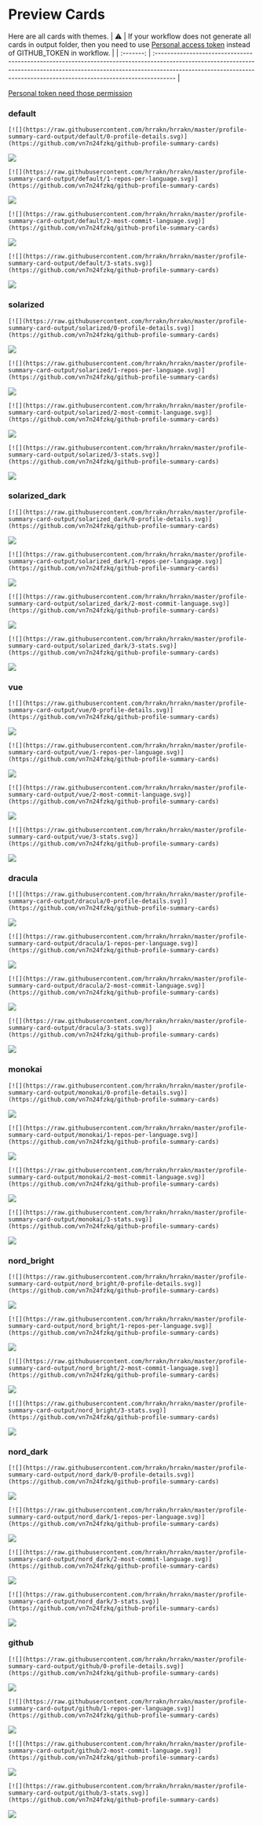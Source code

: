 
# Preview Cards

Here are all cards with themes.
| :warning: | If your workflow does not generate all cards in output folder, then you need to use [Personal access token](https://docs.github.com/en/actions/configuring-and-managing-workflows/creating-and-storing-encrypted-secrets) instead of GITHUB_TOKEN in workflow. |
| :-------: | :------------------------------------------------------------------------------------------------------------------------------------------------------------------------------------------------------------------------------------------------ |

[Personal token need those permission](https://github.com/vn7n24fzkq/github-profile-summary-cards/wiki/Personal-access-token-permissions)


### default


```
[![](https://raw.githubusercontent.com/hrrakn/hrrakn/master/profile-summary-card-output/default/0-profile-details.svg)](https://github.com/vn7n24fzkq/github-profile-summary-cards)
```
![](https://raw.githubusercontent.com/hrrakn/hrrakn/master/profile-summary-card-output/default/0-profile-details.svg)


```
[![](https://raw.githubusercontent.com/hrrakn/hrrakn/master/profile-summary-card-output/default/1-repos-per-language.svg)](https://github.com/vn7n24fzkq/github-profile-summary-cards)
```
![](https://raw.githubusercontent.com/hrrakn/hrrakn/master/profile-summary-card-output/default/1-repos-per-language.svg)


```
[![](https://raw.githubusercontent.com/hrrakn/hrrakn/master/profile-summary-card-output/default/2-most-commit-language.svg)](https://github.com/vn7n24fzkq/github-profile-summary-cards)
```
![](https://raw.githubusercontent.com/hrrakn/hrrakn/master/profile-summary-card-output/default/2-most-commit-language.svg)


```
[![](https://raw.githubusercontent.com/hrrakn/hrrakn/master/profile-summary-card-output/default/3-stats.svg)](https://github.com/vn7n24fzkq/github-profile-summary-cards)
```
![](https://raw.githubusercontent.com/hrrakn/hrrakn/master/profile-summary-card-output/default/3-stats.svg)


### solarized


```
[![](https://raw.githubusercontent.com/hrrakn/hrrakn/master/profile-summary-card-output/solarized/0-profile-details.svg)](https://github.com/vn7n24fzkq/github-profile-summary-cards)
```
![](https://raw.githubusercontent.com/hrrakn/hrrakn/master/profile-summary-card-output/solarized/0-profile-details.svg)


```
[![](https://raw.githubusercontent.com/hrrakn/hrrakn/master/profile-summary-card-output/solarized/1-repos-per-language.svg)](https://github.com/vn7n24fzkq/github-profile-summary-cards)
```
![](https://raw.githubusercontent.com/hrrakn/hrrakn/master/profile-summary-card-output/solarized/1-repos-per-language.svg)


```
[![](https://raw.githubusercontent.com/hrrakn/hrrakn/master/profile-summary-card-output/solarized/2-most-commit-language.svg)](https://github.com/vn7n24fzkq/github-profile-summary-cards)
```
![](https://raw.githubusercontent.com/hrrakn/hrrakn/master/profile-summary-card-output/solarized/2-most-commit-language.svg)


```
[![](https://raw.githubusercontent.com/hrrakn/hrrakn/master/profile-summary-card-output/solarized/3-stats.svg)](https://github.com/vn7n24fzkq/github-profile-summary-cards)
```
![](https://raw.githubusercontent.com/hrrakn/hrrakn/master/profile-summary-card-output/solarized/3-stats.svg)


### solarized_dark


```
[![](https://raw.githubusercontent.com/hrrakn/hrrakn/master/profile-summary-card-output/solarized_dark/0-profile-details.svg)](https://github.com/vn7n24fzkq/github-profile-summary-cards)
```
![](https://raw.githubusercontent.com/hrrakn/hrrakn/master/profile-summary-card-output/solarized_dark/0-profile-details.svg)


```
[![](https://raw.githubusercontent.com/hrrakn/hrrakn/master/profile-summary-card-output/solarized_dark/1-repos-per-language.svg)](https://github.com/vn7n24fzkq/github-profile-summary-cards)
```
![](https://raw.githubusercontent.com/hrrakn/hrrakn/master/profile-summary-card-output/solarized_dark/1-repos-per-language.svg)


```
[![](https://raw.githubusercontent.com/hrrakn/hrrakn/master/profile-summary-card-output/solarized_dark/2-most-commit-language.svg)](https://github.com/vn7n24fzkq/github-profile-summary-cards)
```
![](https://raw.githubusercontent.com/hrrakn/hrrakn/master/profile-summary-card-output/solarized_dark/2-most-commit-language.svg)


```
[![](https://raw.githubusercontent.com/hrrakn/hrrakn/master/profile-summary-card-output/solarized_dark/3-stats.svg)](https://github.com/vn7n24fzkq/github-profile-summary-cards)
```
![](https://raw.githubusercontent.com/hrrakn/hrrakn/master/profile-summary-card-output/solarized_dark/3-stats.svg)


### vue


```
[![](https://raw.githubusercontent.com/hrrakn/hrrakn/master/profile-summary-card-output/vue/0-profile-details.svg)](https://github.com/vn7n24fzkq/github-profile-summary-cards)
```
![](https://raw.githubusercontent.com/hrrakn/hrrakn/master/profile-summary-card-output/vue/0-profile-details.svg)


```
[![](https://raw.githubusercontent.com/hrrakn/hrrakn/master/profile-summary-card-output/vue/1-repos-per-language.svg)](https://github.com/vn7n24fzkq/github-profile-summary-cards)
```
![](https://raw.githubusercontent.com/hrrakn/hrrakn/master/profile-summary-card-output/vue/1-repos-per-language.svg)


```
[![](https://raw.githubusercontent.com/hrrakn/hrrakn/master/profile-summary-card-output/vue/2-most-commit-language.svg)](https://github.com/vn7n24fzkq/github-profile-summary-cards)
```
![](https://raw.githubusercontent.com/hrrakn/hrrakn/master/profile-summary-card-output/vue/2-most-commit-language.svg)


```
[![](https://raw.githubusercontent.com/hrrakn/hrrakn/master/profile-summary-card-output/vue/3-stats.svg)](https://github.com/vn7n24fzkq/github-profile-summary-cards)
```
![](https://raw.githubusercontent.com/hrrakn/hrrakn/master/profile-summary-card-output/vue/3-stats.svg)


### dracula


```
[![](https://raw.githubusercontent.com/hrrakn/hrrakn/master/profile-summary-card-output/dracula/0-profile-details.svg)](https://github.com/vn7n24fzkq/github-profile-summary-cards)
```
![](https://raw.githubusercontent.com/hrrakn/hrrakn/master/profile-summary-card-output/dracula/0-profile-details.svg)


```
[![](https://raw.githubusercontent.com/hrrakn/hrrakn/master/profile-summary-card-output/dracula/1-repos-per-language.svg)](https://github.com/vn7n24fzkq/github-profile-summary-cards)
```
![](https://raw.githubusercontent.com/hrrakn/hrrakn/master/profile-summary-card-output/dracula/1-repos-per-language.svg)


```
[![](https://raw.githubusercontent.com/hrrakn/hrrakn/master/profile-summary-card-output/dracula/2-most-commit-language.svg)](https://github.com/vn7n24fzkq/github-profile-summary-cards)
```
![](https://raw.githubusercontent.com/hrrakn/hrrakn/master/profile-summary-card-output/dracula/2-most-commit-language.svg)


```
[![](https://raw.githubusercontent.com/hrrakn/hrrakn/master/profile-summary-card-output/dracula/3-stats.svg)](https://github.com/vn7n24fzkq/github-profile-summary-cards)
```
![](https://raw.githubusercontent.com/hrrakn/hrrakn/master/profile-summary-card-output/dracula/3-stats.svg)


### monokai


```
[![](https://raw.githubusercontent.com/hrrakn/hrrakn/master/profile-summary-card-output/monokai/0-profile-details.svg)](https://github.com/vn7n24fzkq/github-profile-summary-cards)
```
![](https://raw.githubusercontent.com/hrrakn/hrrakn/master/profile-summary-card-output/monokai/0-profile-details.svg)


```
[![](https://raw.githubusercontent.com/hrrakn/hrrakn/master/profile-summary-card-output/monokai/1-repos-per-language.svg)](https://github.com/vn7n24fzkq/github-profile-summary-cards)
```
![](https://raw.githubusercontent.com/hrrakn/hrrakn/master/profile-summary-card-output/monokai/1-repos-per-language.svg)


```
[![](https://raw.githubusercontent.com/hrrakn/hrrakn/master/profile-summary-card-output/monokai/2-most-commit-language.svg)](https://github.com/vn7n24fzkq/github-profile-summary-cards)
```
![](https://raw.githubusercontent.com/hrrakn/hrrakn/master/profile-summary-card-output/monokai/2-most-commit-language.svg)


```
[![](https://raw.githubusercontent.com/hrrakn/hrrakn/master/profile-summary-card-output/monokai/3-stats.svg)](https://github.com/vn7n24fzkq/github-profile-summary-cards)
```
![](https://raw.githubusercontent.com/hrrakn/hrrakn/master/profile-summary-card-output/monokai/3-stats.svg)


### nord_bright


```
[![](https://raw.githubusercontent.com/hrrakn/hrrakn/master/profile-summary-card-output/nord_bright/0-profile-details.svg)](https://github.com/vn7n24fzkq/github-profile-summary-cards)
```
![](https://raw.githubusercontent.com/hrrakn/hrrakn/master/profile-summary-card-output/nord_bright/0-profile-details.svg)


```
[![](https://raw.githubusercontent.com/hrrakn/hrrakn/master/profile-summary-card-output/nord_bright/1-repos-per-language.svg)](https://github.com/vn7n24fzkq/github-profile-summary-cards)
```
![](https://raw.githubusercontent.com/hrrakn/hrrakn/master/profile-summary-card-output/nord_bright/1-repos-per-language.svg)


```
[![](https://raw.githubusercontent.com/hrrakn/hrrakn/master/profile-summary-card-output/nord_bright/2-most-commit-language.svg)](https://github.com/vn7n24fzkq/github-profile-summary-cards)
```
![](https://raw.githubusercontent.com/hrrakn/hrrakn/master/profile-summary-card-output/nord_bright/2-most-commit-language.svg)


```
[![](https://raw.githubusercontent.com/hrrakn/hrrakn/master/profile-summary-card-output/nord_bright/3-stats.svg)](https://github.com/vn7n24fzkq/github-profile-summary-cards)
```
![](https://raw.githubusercontent.com/hrrakn/hrrakn/master/profile-summary-card-output/nord_bright/3-stats.svg)


### nord_dark


```
[![](https://raw.githubusercontent.com/hrrakn/hrrakn/master/profile-summary-card-output/nord_dark/0-profile-details.svg)](https://github.com/vn7n24fzkq/github-profile-summary-cards)
```
![](https://raw.githubusercontent.com/hrrakn/hrrakn/master/profile-summary-card-output/nord_dark/0-profile-details.svg)


```
[![](https://raw.githubusercontent.com/hrrakn/hrrakn/master/profile-summary-card-output/nord_dark/1-repos-per-language.svg)](https://github.com/vn7n24fzkq/github-profile-summary-cards)
```
![](https://raw.githubusercontent.com/hrrakn/hrrakn/master/profile-summary-card-output/nord_dark/1-repos-per-language.svg)


```
[![](https://raw.githubusercontent.com/hrrakn/hrrakn/master/profile-summary-card-output/nord_dark/2-most-commit-language.svg)](https://github.com/vn7n24fzkq/github-profile-summary-cards)
```
![](https://raw.githubusercontent.com/hrrakn/hrrakn/master/profile-summary-card-output/nord_dark/2-most-commit-language.svg)


```
[![](https://raw.githubusercontent.com/hrrakn/hrrakn/master/profile-summary-card-output/nord_dark/3-stats.svg)](https://github.com/vn7n24fzkq/github-profile-summary-cards)
```
![](https://raw.githubusercontent.com/hrrakn/hrrakn/master/profile-summary-card-output/nord_dark/3-stats.svg)


### github


```
[![](https://raw.githubusercontent.com/hrrakn/hrrakn/master/profile-summary-card-output/github/0-profile-details.svg)](https://github.com/vn7n24fzkq/github-profile-summary-cards)
```
![](https://raw.githubusercontent.com/hrrakn/hrrakn/master/profile-summary-card-output/github/0-profile-details.svg)


```
[![](https://raw.githubusercontent.com/hrrakn/hrrakn/master/profile-summary-card-output/github/1-repos-per-language.svg)](https://github.com/vn7n24fzkq/github-profile-summary-cards)
```
![](https://raw.githubusercontent.com/hrrakn/hrrakn/master/profile-summary-card-output/github/1-repos-per-language.svg)


```
[![](https://raw.githubusercontent.com/hrrakn/hrrakn/master/profile-summary-card-output/github/2-most-commit-language.svg)](https://github.com/vn7n24fzkq/github-profile-summary-cards)
```
![](https://raw.githubusercontent.com/hrrakn/hrrakn/master/profile-summary-card-output/github/2-most-commit-language.svg)


```
[![](https://raw.githubusercontent.com/hrrakn/hrrakn/master/profile-summary-card-output/github/3-stats.svg)](https://github.com/vn7n24fzkq/github-profile-summary-cards)
```
![](https://raw.githubusercontent.com/hrrakn/hrrakn/master/profile-summary-card-output/github/3-stats.svg)

